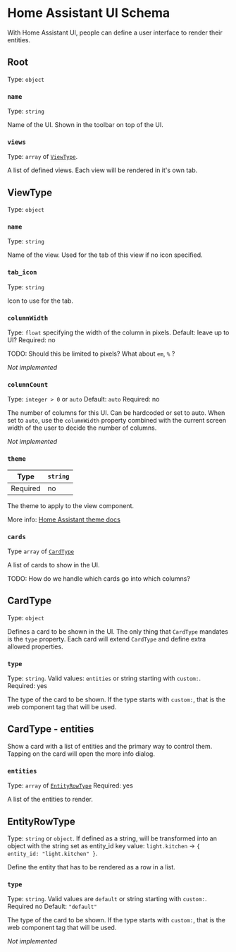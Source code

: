 # Home Assistant UI Schema

With Home Assistant UI, people can define a user interface to render their entities.

## Root

Type: `object`

### `name`

Type: `string`

Name of the UI. Shown in the toolbar on top of the UI.

### `views`

Type: `array` of [`ViewType`](#ViewType).

A list of defined views. Each view will be rendered in it's own tab.

## ViewType

Type: `object`

### `name`

Type: `string`

Name of the view. Used for the tab of this view if no icon specified.

### `tab_icon`

Type: `string`

Icon to use for the tab.

### `columnWidth`

Type: `float` specifying the width of the column in pixels.
Default: leave up to UI?
Required: no

TODO: Should this be limited to pixels? What about `em`, `%` ?

_Not implemented_

### `columnCount`

Type: `integer > 0` or `auto`
Default: `auto`
Required: no

The number of columns for this UI. Can be hardcoded or set to auto. When set to `auto`, use the
`columnWidth` property combined with the current screen width of the user to decide the number
of columns.

_Not implemented_

### `theme`

| Type | `string` |
| ---- | -------- |
| Required | no |

The theme to apply to the view component.

More info: [Home Assistant theme docs](https://www.home-assistant.io/components/frontend/#themes)

### `cards`

Type `array` of [`CardType`](#CardType)

A list of cards to show in the UI.

TODO: How do we handle which cards go into which columns?

## CardType

Type: `object`

Defines a card to be shown in the UI. The only thing that `CardType` mandates is the `type`
property. Each card will extend `CardType` and define extra allowed properties.

### `type`

Type: `string`. Valid values: `entities` or string starting with `custom:`.
Required: yes

The type of the card to be shown. If the type starts with `custom:`, that is the web component
tag that will be used.

## CardType - entities

Show a card with a list of entities and the primary way to control them. Tapping on the card
will open the more info dialog.

### `entities`

Type: `array` of [`EntityRowType`](#EntityRowType)
Required: yes

A list of the entities to render.

## EntityRowType

Type: `string` or `object`. If defined as a string, will be transformed into an object with
the string set as entity_id key value: `light.kitchen` -> `{ entity_id: "light.kitchen" }`.

Define the entity that has to be rendered as a row in a list.

### `type`

Type: `string`. Valid values are `default` or string starting with `custom:`.
Required no
Default: `"default"`

The type of the card to be shown. If the type starts with `custom:`, that is the web component
tag that will be used.

_Not implemented_

